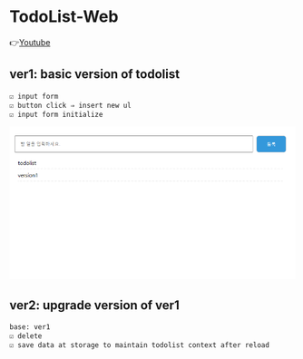 # TodoList-Web

👉[Youtube](https://www.youtube.com/watch?v=aV7SCTz5DgM&list=PLI33CnBTx2MZGD7zAQ810_B8dDU_E8gaq&index=20)

## ver1: basic version of todolist
    ☑ input form
    ☑ button click ⇒ insert new ul
    ☑ input form initialize

![image](image_ver1.png)

## ver2: upgrade version of ver1
    base: ver1 
    ☑ delete
    ☑ save data at storage to maintain todolist context after reload

